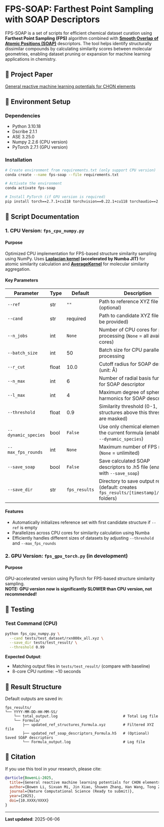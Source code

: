 # FPS-SOAP: Farthest Point Sampling with SOAP Descriptors

FPS-SOAP is a set of scripts for efficient chemical dataset curation using **Farthest Point Sampling (FPS)** algorithm combined with **[Smooth Overlap of Atomic Positions (SOAP)](https://singroup.github.io/dscribe/latest/tutorials/descriptors/soap.html#)** descriptors. The tool helps identify structurally dissimilar compounds by calculating similarity scores between molecular geometries, enabling dataset pruning or expansion for machine learning applications in chemistry.


## 📄 Project Paper
[General reactive machine learning potentials for CHON elements](https://faculty.ecnu.edu.cn/_s34/zt2/main.psp) <!-- 请在此处添加项目相关论文链接 -->


## 🚀 Environment Setup
### Dependencies
- Python 3.10.18  
- Dscribe 2.1.1  
- ASE 3.25.0
- Numpy 2.2.6  (CPU version)
- PyTorch 2.7.1 (GPU version)  

### Installation
```bash
# Create environment from requirements.txt (only support CPU version)
conda create --name fps-soap --file requirements.txt

# Activate the environment
conda activate fps-soap

# Install PyTorch (if GPU version is required)
pip install torch==2.7.1+cu118 torchvision==0.22.1+cu118 torchaudio==2.7.1+cu118 --index-url https://download.pytorch.org/whl/cu118
```

## 📜 Script Documentation

### 1. CPU Version: `fps_cpu_numpy.py`
#### Purpose
Optimized CPU implementation for FPS-based structure similarity sampling using NumPy. Uses **[Laplacian kernel](https://scikit-learn.org/stable/modules/generated/sklearn.metrics.pairwise.laplacian_kernel.html) (accelerated by Numba JIT)** for atomic similarity calculation and **[AverageKernel](https://singroup.github.io/dscribe/latest/doc/dscribe.kernels.html#dscribe.kernels.averagekernel.AverageKernel)** for molecular similarity aggregation.

#### Key Parameters
| Parameter           | Type         | Default       | Description                                                                 |
|---------------------|--------------|---------------|-----------------------------------------------------------------------------|
| `--ref`             | str          | `""`          | Path to reference XYZ file (optional)                                      |
| `--cand`            | str          | required      | Path to candidate XYZ file (must be provided)                             |
| `--n_jobs`          | int          | `None`        | Number of CPU cores for parallel processing (`None` = all available cores) |
| `--batch_size`      | int          | 50            | Batch size for CPU parallel processing                                    |
| `--r_cut`           | float        | 10.0          | Cutoff radius for SOAP descriptor (unit: Å)                               |
| `--n_max`           | int          | 6             | Number of radial basis functions for SOAP descriptor                      |
| `--l_max`           | int          | 4             | Maximum degree of spherical harmonics for SOAP descriptor                 |
| `--threshold`       | float        | 0.9           | Similarity threshold (0-1, structures above this threshold are masked)  |
| `--dynamic_species` | bool         | `False`       | Use only chemical elements in the current formula (enable with `--dynamic_species`) |
| `--max_fps_rounds`  | int          | `None`        | Maximum number of FPS rounds (`None` = unlimited)                         |
| `--save_soap`       | bool         | `False`       | Save calculated SOAP descriptors to .h5 file (enable with `--save_soap`)   |
| `--save_dir`        | str          | `fps_results` | Directory to save output results (default: creates `fps_results/[timestamp]/formula` folders) |

#### Features
<!-- 此处需要完善 -->
- Automatically initializes reference set with first candidate structure if `--ref` is empty
- Parallelizes across CPU cores for similarity calculation using Numba
- Efficiently handles different sizes of datasets by adjusting `--threshold` and `--max_fps_rounds`



### 2. GPU Version: `fps_gpu_torch.py` (in development)
#### Purpose
GPU-accelerated version using PyTorch for FPS-based structure similarity sampling.  
**NOTE: GPU version now is significantly SLOWER than CPU version, not recommended!**

<!-- 
#### Key Parameters  
| Parameter       | Description                                                                 |
|-----------------|-----------------------------------------------------------------------------|
| `--gpu`         | GPU device index (0 or 1, default: 0)                                      |
| `--batch_size`  | Batch size for GPU inference (default: 50)                                 |
| `--njobs`       | CPU cores for preprocessing (default: 1)                                   |
| *Other params*  | Same as CPU version (see above)                                            |

#### Usage Example
```bash
python fps_gpu_torch.py \
  --cand large_dataset.xyz \
  --gpu 0 \
  --batch_size 100 \
  --threshold 0.9
```

#### Notes
- Single-GPU only support (multi-GPU coming soon)
- Avoid using `--njobs > 1` to prevent memory leaks
- For CPU-only run, set `--gpu -1` -->


## 🧪 Testing
### Test Command (CPU)
```bash
python fps_cpu_numpy.py \
  --cand tests/test_dataset/rxn000x_all.xyz \
  --save_dir tests/test_result/ \
  --threshold 0.99 
```

**Expected Output**:  
- Matching output files in `tests/test_result/` (compare with baseline)
- 8-core CPU runtime: ~10 seconds

<!-- ### Test Command (GPU)
<<<bash
python fps_gpu_torch.py \
  --cand tests/test_dataset/rxn000x_all.xyz \
  --gpu 0 \
  --threshold 0.99
<<<

**Expected Output**:  
- Same structure selection as CPU version
- GPU runtime: ~3-5 seconds (NVIDIA RTX 3090) -->


## 📁 Result Structure
Default outputs are saved in:  
```
fps_results/
└── YYYY-MM-DD-HH-MM-SS/
    └── total_output.log                              # Total Log file
    └── Formula/
        ├── updated_ref_structures_Formula.xyz        # Filtered XYZ file
        ├── updated_ref_soap_descriptors_Formula.h5   # (Optional) Saved SOAP descriptors
        └── Formula_output.log                        # Log file
```


## 📝 Citation
If you use this tool in your research, please cite:  
```bibtex
@article{BowenLi-2025,
  title={General reactive machine learning potentials for CHON elements},
  author={Bowen Li, Sixuan Mi, Jin Xiao, Shuwen Zhang, Han Wang, Tong Zhu},
  journal={Nature Computational Science (Ready to submit)},
  year={2025},
  doi={10.XXXX/XXXX}
}
```

---

**Last updated**: 2025-06-06